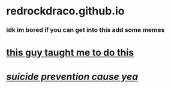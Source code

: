 # redrockdraco.github.io
  <html>   
   <head>
       <title> Ahoy </title>
 <body>
 <h3><p>idk im bored if you can get into this add some memes</p>
<a href="http://youtube.com/ziovo"><h2><p> this guy taught me to do this</p>
<a href="https://suicidepreventionlifeline.org/"><h5><p>suicide prevention cause yea</p></h5></a>


<html>
